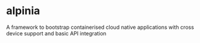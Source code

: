 # alpinia
A framework to bootstrap containerised cloud native applications with cross device support and basic API integration
